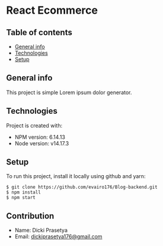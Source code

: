 # React Ecommerce
## Table of contents
* [General info](#general-info)
* [Technologies](#technologies)
* [Setup](#setup)


## General info
This project is simple Lorem ipsum dolor generator.
	
## Technologies
Project is created with:
* NPM version: 6.14.13
* Node version: v14.17.3
	
## Setup
To run this project, install it locally using github and yarn:

```
$ git clone https://github.com/evairo176/Blog-backend.git
$ npm install
$ npm start

```


## Contribution
* Name: Dicki Prasetya
* Email: dickiprasetya176@gmail.com


